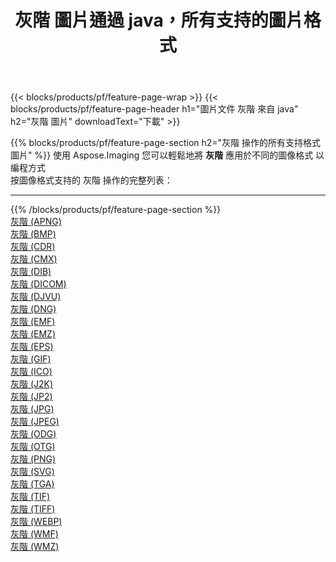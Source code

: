 ﻿---
title: 灰階 圖片通過 java，所有支持的圖片格式 
weight: 3920
url: /zh-hant/java/grayscale 
lang: zh-hant
langdirlevel: 2
locales: zh-hans,ja,it,ru,de,es,fr,nl,id,lt,pl,pt,vi,tr,ko,zh-hant,ar,hi,th,sv,cs,uk,he
description: 使用 Aspose.Imaging 你可以輕鬆地通過 java 獲取 灰階 圖像
---

{{< blocks/products/pf/feature-page-wrap >}}
{{< blocks/products/pf/feature-page-header h1="圖片文件 灰階 來自 java" h2="灰階 圖片" downloadText="下載" >}}


{{% blocks/products/pf/feature-page-section  h2="灰階 操作的所有支持格式 圖片" %}}
使用 Aspose.Imaging 您可以輕鬆地將 **灰階** 應用於不同的圖像格式 以編程方式
<br/>
按圖像格式支持的 灰階 操作的完整列表：
<hr/>
{{% /blocks/products/pf/feature-page-section %}}
<div class="container-fluid productfamilypage bg-gray">
    <div class="convertypes bg-gray agp-content section">
        <div class="container">
		<div class="row other-converters">
		    <div class='col-md-2 other-converter remove-lp remove-rp'><a href="/imaging/zh-hant/java/grayscale/apng" >灰階 (APNG)</a></div><div class='col-md-2 other-converter remove-lp remove-rp'><a href="/imaging/zh-hant/java/grayscale/bmp" >灰階 (BMP)</a></div><div class='col-md-2 other-converter remove-lp remove-rp'><a href="/imaging/zh-hant/java/grayscale/cdr" >灰階 (CDR)</a></div><div class='col-md-2 other-converter remove-lp remove-rp'><a href="/imaging/zh-hant/java/grayscale/cmx" >灰階 (CMX)</a></div><div class='col-md-2 other-converter remove-lp remove-rp'><a href="/imaging/zh-hant/java/grayscale/dib" >灰階 (DIB)</a></div><div class='col-md-2 other-converter remove-lp remove-rp'><a href="/imaging/zh-hant/java/grayscale/dicom" >灰階 (DICOM)</a></div><div class='col-md-2 other-converter remove-lp remove-rp'><a href="/imaging/zh-hant/java/grayscale/djvu" >灰階 (DJVU)</a></div><div class='col-md-2 other-converter remove-lp remove-rp'><a href="/imaging/zh-hant/java/grayscale/dng" >灰階 (DNG)</a></div><div class='col-md-2 other-converter remove-lp remove-rp'><a href="/imaging/zh-hant/java/grayscale/emf" >灰階 (EMF)</a></div><div class='col-md-2 other-converter remove-lp remove-rp'><a href="/imaging/zh-hant/java/grayscale/emz" >灰階 (EMZ)</a></div><div class='col-md-2 other-converter remove-lp remove-rp'><a href="/imaging/zh-hant/java/grayscale/eps" >灰階 (EPS)</a></div><div class='col-md-2 other-converter remove-lp remove-rp'><a href="/imaging/zh-hant/java/grayscale/gif" >灰階 (GIF)</a></div><div class='col-md-2 other-converter remove-lp remove-rp'><a href="/imaging/zh-hant/java/grayscale/ico" >灰階 (ICO)</a></div><div class='col-md-2 other-converter remove-lp remove-rp'><a href="/imaging/zh-hant/java/grayscale/j2k" >灰階 (J2K)</a></div><div class='col-md-2 other-converter remove-lp remove-rp'><a href="/imaging/zh-hant/java/grayscale/jp2" >灰階 (JP2)</a></div><div class='col-md-2 other-converter remove-lp remove-rp'><a href="/imaging/zh-hant/java/grayscale/jpg" >灰階 (JPG)</a></div><div class='col-md-2 other-converter remove-lp remove-rp'><a href="/imaging/zh-hant/java/grayscale/jpeg" >灰階 (JPEG)</a></div><div class='col-md-2 other-converter remove-lp remove-rp'><a href="/imaging/zh-hant/java/grayscale/odg" >灰階 (ODG)</a></div><div class='col-md-2 other-converter remove-lp remove-rp'><a href="/imaging/zh-hant/java/grayscale/otg" >灰階 (OTG)</a></div><div class='col-md-2 other-converter remove-lp remove-rp'><a href="/imaging/zh-hant/java/grayscale/png" >灰階 (PNG)</a></div><div class='col-md-2 other-converter remove-lp remove-rp'><a href="/imaging/zh-hant/java/grayscale/svg" >灰階 (SVG)</a></div><div class='col-md-2 other-converter remove-lp remove-rp'><a href="/imaging/zh-hant/java/grayscale/tga" >灰階 (TGA)</a></div><div class='col-md-2 other-converter remove-lp remove-rp'><a href="/imaging/zh-hant/java/grayscale/tif" >灰階 (TIF)</a></div><div class='col-md-2 other-converter remove-lp remove-rp'><a href="/imaging/zh-hant/java/grayscale/tiff" >灰階 (TIFF)</a></div><div class='col-md-2 other-converter remove-lp remove-rp'><a href="/imaging/zh-hant/java/grayscale/webp" >灰階 (WEBP)</a></div><div class='col-md-2 other-converter remove-lp remove-rp'><a href="/imaging/zh-hant/java/grayscale/wmf" >灰階 (WMF)</a></div><div class='col-md-2 other-converter remove-lp remove-rp'><a href="/imaging/zh-hant/java/grayscale/wmz" >灰階 (WMZ)</a></div>
                </div>
        </div>
    </div>
</div>
<br/>


